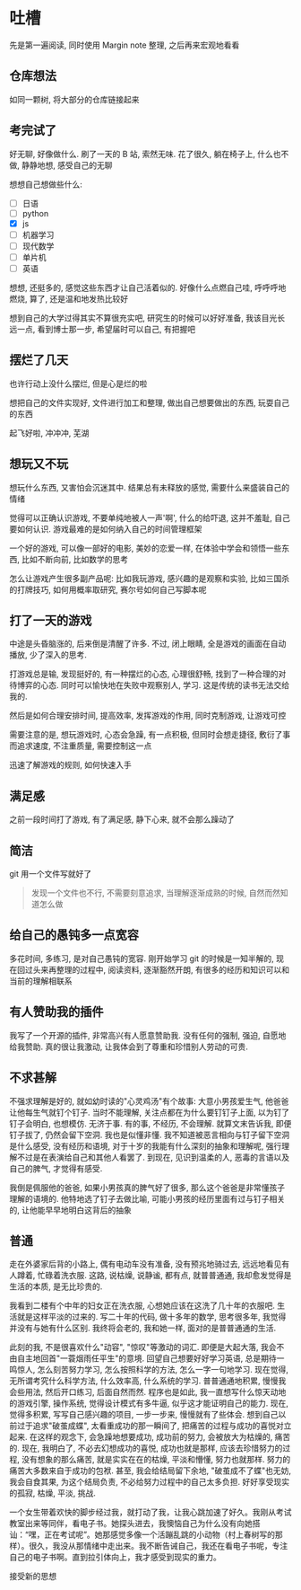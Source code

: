 # 吐槽

先是第一遍阅读, 同时使用 Margin note 整理, 之后再来宏观地看看

## 仓库想法

如同一颗树, 将大部分的仓库链接起来

## 考完试了

好无聊, 好像做什么. 刷了一天的 B 站, 索然无味. 花了很久, 躺在椅子上, 什么也不做, 静静地想, 感受自己的无聊

想想自己想做些什么:

- [ ] 日语
- [ ] python
- [x] js
- [ ] 机器学习
- [ ] 现代数学
- [ ] 单片机
- [ ] 英语

想想, 还挺多的, 感觉这些东西才让自己活着似的. 好像什么点燃自己哇, 呼呼呼地燃烧, 算了, 还是温和地发热比较好

想到自己的大学过得其实不算很充实吧, 研究生的时候可以好好准备, 我该目光长远一点, 看到博士那一步, 希望届时可以自己, 有把握吧

## 摆烂了几天

也许行动上没什么摆烂, 但是心是烂的啦

想把自己的文件实现好, 文件进行加工和整理, 做出自己想要做出的东西, 玩耍自己的东西

起飞好啦, 冲冲冲, 芜湖

## 想玩又不玩

想玩什么东西, 又害怕会沉迷其中. 结果总有未释放的感觉, 需要什么来盛装自己的情绪

觉得可以正确认识游戏, 不要单纯地被人一声'啊', 什么的给吓退, 这并不羞耻, 自己要如何认识. 游戏最难的是如何纳入自己的时间管理框架

一个好的游戏, 可以像一部好的电影, 美妙的恋爱一样, 在体验中学会和领悟一些东西, 比如不断向前, 比如数学的思考

怎么让游戏产生很多副产品呢: 比如我玩游戏, 感兴趣的是观察和实验, 比如三国杀的打牌技巧, 如何用概率取研究, 赛尔号如何自己写脚本呢

## 打了一天的游戏

中途是头昏脑涨的, 后来倒是清醒了许多. 不过, 闭上眼睛, 全是游戏的画面在自动播放, 少了深入的思考.

打游戏总是输, 发现挺好的, 有一种摆烂的心态, 心理很舒畅, 找到了一种合理的对待博弈的心态. 同时可以愉快地在失败中观察别人, 学习. 这是传统的读书无法交给我的.

然后是如何合理安排时间, 提高效率, 发挥游戏的作用, 同时克制游戏, 让游戏可控

需要注意的是, 想玩游戏时, 心态会急躁, 有一点积极, 但同时会想走捷径, 敷衍了事而追求速度, 不注重质量, 需要控制这一点

迅速了解游戏的规则, 如何快速入手

## 满足感

之前一段时间打了游戏, 有了满足感, 静下心来, 就不会那么躁动了

## 简洁

git 用一个文件写就好了

> 发现一个文件也不行, 不需要刻意追求, 当理解逐渐成熟的时候, 自然而然知道怎么做

## 给自己的愚钝多一点宽容

多花时间, 多练习, 是对自己愚钝的宽容. 刚开始学习 git 的时候是一知半解的, 现在回过头来再整理的过程中, 阅读资料, 逐渐豁然开朗, 有很多的经历和知识可以和当前的理解相联系

## 有人赞助我的插件

我写了一个开源的插件, 非常高兴有人愿意赞助我. 没有任何的强制, 强迫, 自愿地给我赞助. 真的很让我激动, 让我体会到了尊重和珍惜别人劳动的可贵.

## 不求甚解

不强求理解是好的, 就如幼时读的"心灵鸡汤"有个故事: 大意小男孩爱生气, 他爸爸让他每生气就钉个钉子. 当时不能理解, 关注点都在为什么要钉钉子上面, 以为钉了钉子会明白, 也想模仿. 无济于事. 有的事, 不经历, 不会理解. 就算文末告诉我, 即便钉子拔了, 仍然会留下空洞. 我也是似懂非懂. 我不知道被恶言相向与钉子留下空洞是什么感受, 没有经历和语境, 对于十岁的我能有什么深刻的抽象和理解呢, 强行理解不过是在表演给自己和其他人看罢了. 到现在, 见识到温柔的人, 恶毒的言语以及自己的脾气, 才觉得有感受.

我倒是佩服他的爸爸, 如果小男孩真的脾气好了很多, 那么这个爸爸是非常懂孩子理解的语境的. 他特地选了钉子去做比喻, 可能小男孩的经历里面有过与钉子相关的, 让他能早早地明白这背后的抽象

## 普通

走在外婆家后背的小路上, 偶有电动车没有准备, 没有预兆地骑过去, 远远地看见有人蹲着, 忙碌着洗衣服. 这路, 说枯燥, 说静谧, 都有点, 就普普通通, 我却愈发觉得是生活的本质, 是无比珍贵的.

我看到二楼有个中年的妇女正在洗衣服, 心想她应该在这洗了几十年的衣服吧. 生活就是这样平淡的过来的. 写二十年的代码, 做十多年的数学, 思考很多年, 我觉得并没有与她有什么区别. 我终将会老的, 我和她一样, 面对的是普普通通的生活.

此刻的我, 不是很喜欢什么"动容", "惊叹"等激动的词汇. 即便是大起大落, 我会不由自主地回首"一蓑烟雨任平生"的意境. 回望自己想要好好学习英语, 总是期待一鸣惊人, 怎么刻苦努力学习, 怎么按照科学的方法, 怎么一字一句地学习. 现在觉得, 无所谓考究什么科学方法, 什么效率高, 什么系统的学习. 普普通通地积累, 慢慢我会些用法, 然后开口练习, 后面自然而然. 程序也是如此, 我一直想写什么惊天动地的游戏引擎, 操作系统, 觉得设计模式有多牛逼, 似乎这才能证明自己的能力. 现在, 觉得多积累, 写写自己感兴趣的项目, 一步一步来, 慢慢就有了些体会. 想到自己以前过于追求"破茧成蝶", 太看重成功的那一瞬间了, 把痛苦的过程与成功的喜悦对立起来. 在这样的观念下, 会急躁地想要成功, 成功前的努力, 会被放大为枯燥的, 痛苦的. 现在, 我明白了, 不必去幻想成功的喜悦, 成功也就是那样, 应该去珍惜努力的过程, 没有想象的那么痛苦, 就是实实在在的枯燥, 平淡和懵懂, 努力也就那样. 努力的痛苦大多数来自于成功的包袱. 甚至, 我会给结局留下余地, "破茧成不了蝶"也无妨, 我会自食其果, 为这个结局负责, 不必给努力过程中的自己太多负担. 好好享受现实的孤寂, 枯燥, 平淡, 挑战.

一个女生带着欢快的脚步经过我，就打动了我，让我心跳加速了好久。我刚从考试教室出来等同伴，看电子书。她探头进去，我懊恼自己为什么没有向她搭讪：“嘿，正在考试呢”。她那感觉多像一个活蹦乱跳的小动物（村上春树写的那样）。很久，我没从那情绪中走出来。我不断告诫自己，我还在看电子书呢，专注自己的电子书啊。直到拉引体向上，我才感受到现实的重力。

接受新的思想
